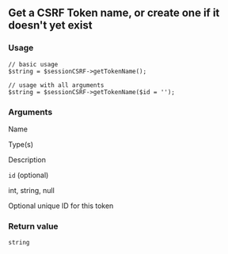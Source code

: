 Get a CSRF Token name, or create one if it doesn't yet exist
------------------------------------------------------------

### Usage

    // basic usage
    $string = $sessionCSRF->getTokenName();
    
    // usage with all arguments
    $string = $sessionCSRF->getTokenName($id = '');

### Arguments

Name

Type(s)

Description

`id` (optional)

int, string, null

Optional unique ID for this token

### Return value

`string`

